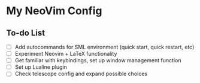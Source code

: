 # My NeoVim Config

## To-do List 

- [ ] Add autocommands for SML environment (quick start, quick restart, etc)
- [ ] Experiment Neovim + LaTeX functionality
- [ ] Get familiar with keybindings, set up window management function
- [ ] Set up Lualine plugin
- [ ] Check telescope config and expand possible choices 
